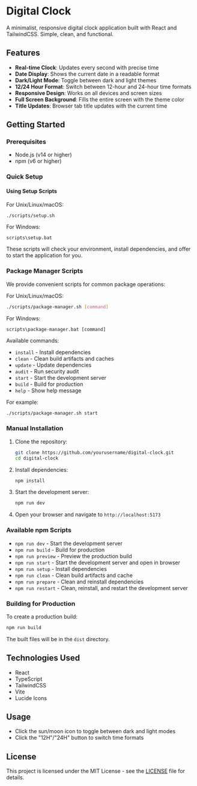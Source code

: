 # Digital Clock

A minimalist, responsive digital clock application built with React and TailwindCSS. Simple, clean, and functional.

## Features

- **Real-time Clock**: Updates every second with precise time
- **Date Display**: Shows the current date in a readable format
- **Dark/Light Mode**: Toggle between dark and light themes
- **12/24 Hour Format**: Switch between 12-hour and 24-hour time formats
- **Responsive Design**: Works on all devices and screen sizes
- **Full Screen Background**: Fills the entire screen with the theme color
- **Title Updates**: Browser tab title updates with the current time

## Getting Started

### Prerequisites

- Node.js (v14 or higher)
- npm (v6 or higher)

### Quick Setup

#### Using Setup Scripts

For Unix/Linux/macOS:
```bash
./scripts/setup.sh
```

For Windows:
```
scripts\setup.bat
```

These scripts will check your environment, install dependencies, and offer to start the application for you.

### Package Manager Scripts

We provide convenient scripts for common package operations:

For Unix/Linux/macOS:
```bash
./scripts/package-manager.sh [command]
```

For Windows:
```
scripts\package-manager.bat [command]
```

Available commands:
- `install` - Install dependencies
- `clean` - Clean build artifacts and caches
- `update` - Update dependencies
- `audit` - Run security audit
- `start` - Start the development server
- `build` - Build for production
- `help` - Show help message

For example:
```bash
./scripts/package-manager.sh start
```

### Manual Installation

1. Clone the repository:
   ```bash
   git clone https://github.com/yourusername/digital-clock.git
   cd digital-clock
   ```

2. Install dependencies:
   ```bash
   npm install
   ```

3. Start the development server:
   ```bash
   npm run dev
   ```

4. Open your browser and navigate to `http://localhost:5173`

### Available npm Scripts

- `npm run dev` - Start the development server
- `npm run build` - Build for production
- `npm run preview` - Preview the production build
- `npm run start` - Start the development server and open in browser
- `npm run setup` - Install dependencies
- `npm run clean` - Clean build artifacts and cache
- `npm run prepare` - Clean and reinstall dependencies
- `npm run restart` - Clean, reinstall, and restart the development server

### Building for Production

To create a production build:

```bash
npm run build
```

The built files will be in the `dist` directory.

## Technologies Used

- React 
- TypeScript
- TailwindCSS
- Vite
- Lucide Icons

## Usage

- Click the sun/moon icon to toggle between dark and light modes
- Click the "12H"/"24H" button to switch time formats

## License

This project is licensed under the MIT License - see the [LICENSE](LICENSE) file for details. 